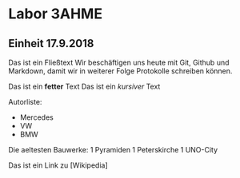 # Labor 3AHME
## Einheit 17.9.2018
Das ist ein Fließtext
Wir beschäftigen uns heute mit Git, Github und Markdown,
damit wir in weiterer Folge Protokolle schreiben können.

Das ist ein **fetter** Text
Das ist ein *kursiver* Text

Autorliste:
* Mercedes
* VW
* BMW

Die aeltesten Bauwerke:
1 Pyramiden
1 Peterskirche 
1 UNO-City

Das ist ein Link zu [Wikipedia]
